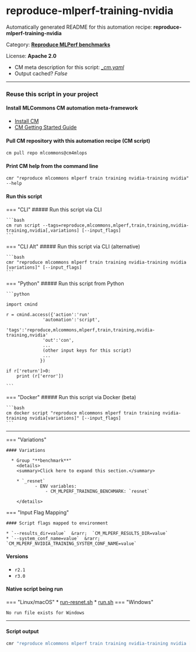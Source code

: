 # reproduce-mlperf-training-nvidia
Automatically generated README for this automation recipe: **reproduce-mlperf-training-nvidia**

Category: **[Reproduce MLPerf benchmarks](..)**

License: **Apache 2.0**


* CM meta description for this script: *[_cm.yaml](https://github.com/mlcommons/cm4mlops/tree/main/script/reproduce-mlperf-training-nvidia/_cm.yaml)*
* Output cached? *False*

---
### Reuse this script in your project

#### Install MLCommons CM automation meta-framework

* [Install CM](https://docs.mlcommons.org/ck/install)
* [CM Getting Started Guide](https://docs.mlcommons.org/ck/getting-started/)

#### Pull CM repository with this automation recipe (CM script)

```cm pull repo mlcommons@cm4mlops```

#### Print CM help from the command line

````cmr "reproduce mlcommons mlperf train training nvidia-training nvidia" --help````

#### Run this script

=== "CLI"
    ##### Run this script via CLI

    ```bash
    cm run script --tags=reproduce,mlcommons,mlperf,train,training,nvidia-training,nvidia[,variations] [--input_flags]
    ```
=== "CLI Alt"
    ##### Run this script via CLI (alternative)


    ```bash
    cmr "reproduce mlcommons mlperf train training nvidia-training nvidia [variations]" [--input_flags]
    ```

=== "Python"
    ##### Run this script from Python


    ```python

    import cmind

    r = cmind.access({'action':'run'
                  'automation':'script',
                  'tags':'reproduce,mlcommons,mlperf,train,training,nvidia-training,nvidia'
                  'out':'con',
                  ...
                  (other input keys for this script)
                  ...
                 })

    if r['return']>0:
        print (r['error'])

    ```


=== "Docker"
    ##### Run this script via Docker (beta)

    ```bash
    cm docker script "reproduce mlcommons mlperf train training nvidia-training nvidia[variations]" [--input_flags]
    ```
___

=== "Variations"


    #### Variations

      * Group "**benchmark**"
        <details>
        <summary>Click here to expand this section.</summary>

        * `_resnet`
               - ENV variables:
                   - CM_MLPERF_TRAINING_BENCHMARK: `resnet`

        </details>

=== "Input Flag Mapping"


    #### Script flags mapped to environment

    * `--results_dir=value`  &rarr;  `CM_MLPERF_RESULTS_DIR=value`
    * `--system_conf_name=value`  &rarr;  `CM_MLPERF_NVIDIA_TRAINING_SYSTEM_CONF_NAME=value`



#### Versions
* `r2.1`
* `r3.0`

#### Native script being run
=== "Linux/macOS"
     * [run-resnet.sh](https://github.com/mlcommons/cm4mlops/tree/main/script/reproduce-mlperf-training-nvidia/run-resnet.sh)
     * [run.sh](https://github.com/mlcommons/cm4mlops/tree/main/script/reproduce-mlperf-training-nvidia/run.sh)
=== "Windows"

    No run file exists for Windows
___
#### Script output
```bash
cmr "reproduce mlcommons mlperf train training nvidia-training nvidia [variations]" [--input_flags] -j
```